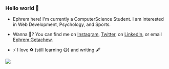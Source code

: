 ### Hello world 👋

<!--
**Ephrem Getachew/Ephrem-Getachew** is a ✨ _special_ ✨ repository because its `README.md` (this file) appears on your GitHub profile.

Here are some ideas to get you started:


-->

- Ephrem here! I'm currently a ComputerScience Student. I am interested in Web Development, Psychology, and Sports. 


- Wanna 💬? You can find me on [Instagram](https://instagram.com/ephremxyz), [Twitter](https://twitter.com/Ephremxyz), on [LinkedIn](https://www.linkedin.com/in/elshadai-tegegn/), or email [Ephrem Getachew](mailto:gephrem130@gmail.com?subject=[GitHub]).







- ⚡ I love ⚽ (still learning 😃) and writing 🖋



<a href="">
  <img align="center" src="https://github-readme-stats.vercel.app/api?username=Ephrem-Getachew&show_icons=true&theme=tokyonight" />
</a>
